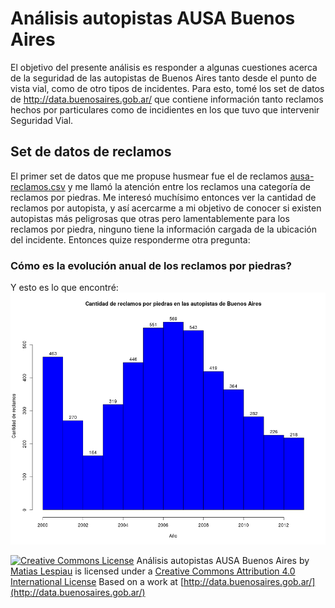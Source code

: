 Análisis autopistas AUSA Buenos Aires
====

El objetivo del presente análisis es responder a algunas cuestiones acerca de la seguridad de las autopistas de Buenos Aires tanto desde el punto de vista vial, como de otro tipos de incidentes. Para esto, tomé los set de datos de http://data.buenosaires.gob.ar/ que contiene información tanto reclamos hechos por particulares como de incidientes en los que tuvo que intervenir Seguridad Vial.

Set de datos de reclamos
----
El primer set de datos que me propuse husmear fue el de reclamos [ausa-reclamos.csv](https://github.com/mlespiau/ausa/blob/master/data/ausa-reclamos.csv) y me llamó la atención entre los reclamos una categoría de reclamos por piedras. Me interesó muchísimo entonces ver la cantidad de reclamos por autopista, y así acercarme a mi objetivo de conocer si existen autopistas más peligrosas que otras pero lamentablemente para los reclamos por piedra, ninguno tiene la información cargada de la ubicación del incidente. Entonces quize responderme otra pregunta: 

### Cómo es la evolución anual de los reclamos por piedras? 
Y esto es lo que encontré:
![Gráfico de evolución anual de los reclamos por piedras](https://github.com/mlespiau/ausa/blob/master/plots/reclamosPorPiedras.png)

[![Creative Commons License](http://i.creativecommons.org/l/by/4.0/88x31.png )](http://creativecommons.org/licenses/by/4.0/)
Análisis autopistas AUSA Buenos Aires by [Matias Lespiau](https://github.com/mlespiau/ausa) is licensed under a [Creative Commons Attribution 4.0 International License](http://creativecommons.org/licenses/by/4.0/)
Based on a work at [http://data.buenosaires.gob.ar/](http://data.buenosaires.gob.ar/)

